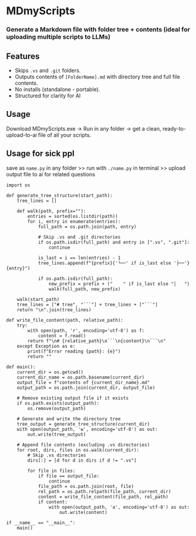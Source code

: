 # MDmyScripts
### Generate a Markdown file with folder tree + contents (ideal for uploading multiple scripts to LLMs)

## Features
- Skips `.vs` and `.git` folders. 
- Outputs contents of `[FolderName].md` with directory tree and full file contents.
- No installs (standalone - portable).
- Structured for clarity for AI

## Usage
Download MDmyScripts.exe → Run in any folder → get a clean, ready-to-upload-to-ai file of all your scripts.

## Usage for sick ppl
save as `name.py` in any folder >> run with `./name.py` in terminal >> upload output file to ai for related questions
```
import os

def generate_tree_structure(start_path):
    tree_lines = []

    def walk(path, prefix=""):
        entries = sorted(os.listdir(path))
        for i, entry in enumerate(entries):
            full_path = os.path.join(path, entry)

            # Skip .vs and .git directories
            if os.path.isdir(full_path) and entry in [".vs", ".git"]:
                continue

            is_last = i == len(entries) - 1
            tree_lines.append(f"{prefix}{'└──' if is_last else '├──'} {entry}")

            if os.path.isdir(full_path):
                new_prefix = prefix + ("    " if is_last else "│   ")
                walk(full_path, new_prefix)

    walk(start_path)
    tree_lines = ["# tree", "```"] + tree_lines + ["```"]
    return "\n".join(tree_lines)

def write_file_content(path, relative_path):
    try:
        with open(path, 'r', encoding='utf-8') as f:
            content = f.read()
        return f"\n# {relative_path}\n```\n{content}\n```\n"
    except Exception as e:
        print(f"Error reading {path}: {e}")
        return ""

def main():
    current_dir = os.getcwd()
    current_dir_name = os.path.basename(current_dir)
    output_file = f"contents of {current_dir_name}.md"
    output_path = os.path.join(current_dir, output_file)

    # Remove existing output file if it exists
    if os.path.exists(output_path):
        os.remove(output_path)

    # Generate and write the directory tree
    tree_output = generate_tree_structure(current_dir)
    with open(output_path, 'w', encoding='utf-8') as out:
        out.write(tree_output)

    # Append file contents (excluding .vs directories)
    for root, dirs, files in os.walk(current_dir):
        # Skip .vs directories
        dirs[:] = [d for d in dirs if d != ".vs"]

        for file in files:
            if file == output_file:
                continue
            file_path = os.path.join(root, file)
            rel_path = os.path.relpath(file_path, current_dir)
            content = write_file_content(file_path, rel_path)
            if content:
                with open(output_path, 'a', encoding='utf-8') as out:
                    out.write(content)

if __name__ == "__main__":
    main()
```
